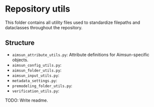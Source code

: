 # Repository utils

This folder contains all utility files used to standardize filepaths and dataclasses throughout the repository.

## Structure

- `aimsun_attribute_utils.py`: Attribute definitions for Aimsun-specific objects.
- `aimsun_config_utils.py`:
- `aimsun_folder_utils.py`:
- `aimsun_input_utils.py`:
- `metadata_settings.py`:
- `premodeling_folder_utils.py`:
- `verification_utils.py`:

TODO: Write readme.
